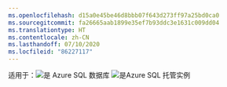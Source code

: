 ```yaml
---
ms.openlocfilehash: d15a0e45be46d8bbb07f643d273ff97a25bd0ca0
ms.sourcegitcommit: fa26665aab1899e35ef7b93ddc3e1631c009dd04
ms.translationtype: HT
ms.contentlocale: zh-CN
ms.lasthandoff: 07/10/2020
ms.locfileid: "86227117"
---
```

<Token>适用于：![是](../media/applies-to/yes.png) Azure SQL 数据库 ![是](../media/applies-to/yes.png)Azure SQL 托管实例 </Token>

